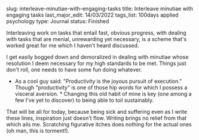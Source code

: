 slug: interleave-minutiae-with-engaging-tasks
title: Interleave minutiae with engaging tasks
last_major_edit: 14/03/2022
tags_list: 100days
           applied
           psychology
type: Journal
status: Finished


Interleaving work on tasks that entail fast, obvious progress, with dealing with tasks that are menial, unrewarding yet necessary, is a scheme that's worked great for me which I haven't heard discussed. 

I get easily bogged down and demoralized in dealing with minutiae whose resolution I deem necessary for my high standards to be met. Things just don't roll, one needs to have some fun doing whatever.
* As a cool guy said: "Productivity is the joyous pursuit of execution." Though "productivity" is one of those hip words for which I possess a visceral aversion. *
Changing this old habit of mine is key (one among a few I've yet to discover) to being able to toil sustainably.

That will be all for today, because being sick and suffering even as I write these lines, inspiration just doesn't flow. Writing brings no relief from that which ails me. Scratching figurative itches does nothing for the actual ones (oh man, this is torment!).
